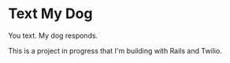 # Text My Dog

You text. My dog responds.

This is a project in progress that I'm building with Rails and Twilio.
